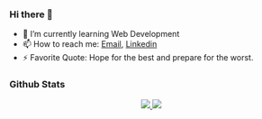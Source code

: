 ### Hi there 👋

- 🌱 I’m currently learning Web Development
- 📫 How to reach me: <a href="mailto:ardananjungkusuma@gmail.com">Email</a>, <a href="https://www.linkedin.com/in/ardananjungkusuma"> Linkedin</a> 
- ⚡ Favorite Quote: Hope for the best and prepare for the worst.

### Github Stats

<center>
  <a href="https://github.com/MartinHeinz/MartinHeinz">
  <img src="https://github-readme-stats.vercel.app/api/top-langs/?username=ardananjungkusuma&hide=tsql,css&bg_color=000000&title_color=71b1de&text_color=ffffff&show_icons=true&icon_color=5fc1c7"/>
  </a>
  <a href="https://github.com/MartinHeinz/MartinHeinz">
     <img src="https://github-readme-stats.vercel.app/api?username=ardananjungkusuma&hide=tsql,&bg_color=000000&title_color=71b1de&text_color=ffffff&show_icons=true&icon_color=5fc1c7" />                                              
  </a>
 </center>
 
 
